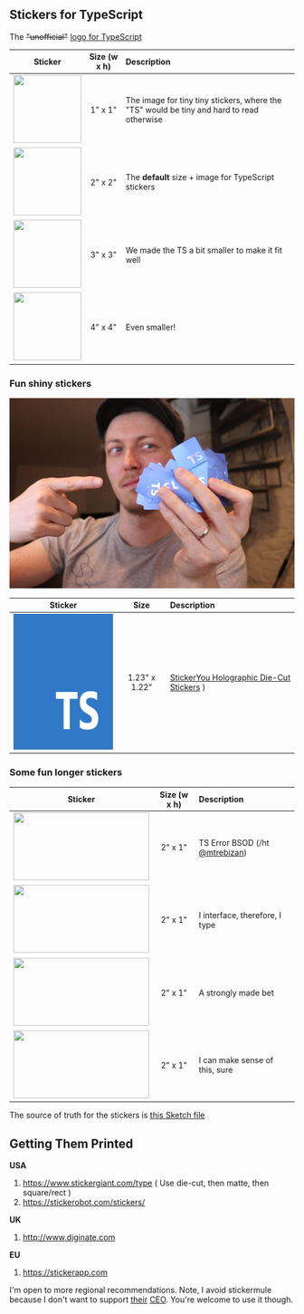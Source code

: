 ## Stickers for TypeScript

The ~~"unofficial"~~ [logo for TypeScript](https://www.staging-typescript.org/branding)




| Sticker       | Size (w x h)      | Description |
| ----------------- |:-------------:| :----- |
| <img src="images/1x1 Inch.png" width=120 height=120> | 1" x 1" | The image for tiny tiny stickers, where the "TS" would be tiny and hard to read otherwise |
| <img src="images/2x2 Inches.png" width=120 height=120> | 2" x 2" | The **default** size + image for TypeScript stickers |
| <img src="images/3x3 Inches.png" width=120 height=120> | 3" x 3" | We made the TS a bit smaller to make it fit well |
| <img src="images/4x4 Inches.png" width=120 height=120> | 4" x 4" | Even smaller! |

### Fun shiny stickers

<img src="pics/misc-shiny.jpg">

| Sticker       | Size           | Description |
| ----------------- |:-------------:| :----- |
| <img src="images/square-ts-lot-of-overflow.png" width=240 height=240> | 1.23" x 1.22" | [StickerYou Holographic Die-Cut Stickers](https://www.stickeryou.com/products/holographic-die-cut-stickers/857?utm_campaign=holographiccontentlaunch05052020&utm_medium=email&utm_source=klaviyonewsletter&_ke=eyJrbF9lbWFpbCI6ICJzdGlja2VyeW91QG9ydGEuaW8iLCAia2xfY29tcGFueV9pZCI6ICJKTVF0ZlYifQ%3D%3D) ) |


### Some fun longer stickers

| Sticker       | Size (w x h)         | Description |
| ----------------- |:-------------:| :----- |
| <img src="images/2x1 Inch Rectangle alt 2 BSOD.png" width=240 height=120> | 2" x 1" | TS Error BSOD (/ht [@mtrebizan](https://twitter.com/mtrebizan/status/1171524687504924673)) |
| <img src="images/2x1 Inch Rectangle.png" width=240 height=120> | 2" x 1" | I interface, therefore, I type |
| <img src="images/2x1 Inch Rectangle alt.png" width=240 height=120> | 2" x 1" | A strongly made bet |
| <img src="images/2x1 Inch Rectangle alt 2.png" width=240 height=120> | 2" x 1" | I can make sense of this, sure |

The source of truth for the stickers is [this Sketch file](./stickers.sketch)

## Getting Them Printed 

**USA**

1. https://www.stickergiant.com/type ( Use die-cut, then matte, then square/rect )
2. https://stickerobot.com/stickers/

**UK**

1. http://www.diginate.com

**EU**

1. https://stickerapp.com 



I'm open to more regional recommendations. Note, I avoid stickermule because I don't want to support [their](https://twitter.com/iron_spike/status/785869384547983360?lang=en) [CEO](https://twitter.com/Shattered_Earth/status/1045726685591613440). You're welcome to use it though.
